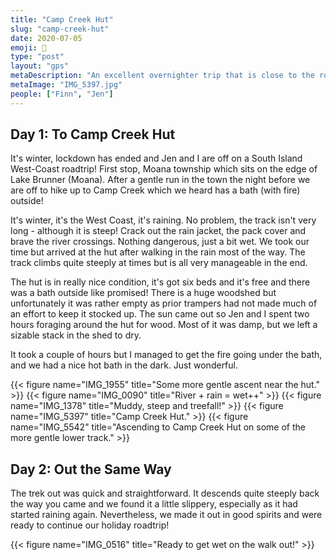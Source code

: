 ```yaml
---
title: "Camp Creek Hut"
slug: "camp-creek-hut"
date: 2020-07-05
emoji: 🥾
type: "post"
layout: "gps"
metaDescription: "An excellent overnighter trip that is close to the road-end. The hut is in good condition and has a bath with a fire outside!"
metaImage: "IMG_5397.jpg"
people: ["Finn", "Jen"]
---
```


## Day 1: To Camp Creek Hut

It's winter, lockdown has ended and Jen and I are off on a South Island West-Coast roadtrip! First stop, Moana township which sits on the edge of Lake Brunner (Moana). After a gentle run in the town the night before we are off to hike up to Camp Creek which we heard has a bath (with fire) outside!

It's winter, it's the West Coast, it's raining. No problem, the track isn't very long - although it is steep! Crack out the rain jacket, the pack cover and brave the river crossings. Nothing dangerous, just a bit wet. We took our time but arrived at the hut after walking in the rain most of the way. The track climbs quite steeply at times but is all very manageable in the end.

The hut is in really nice condition, it's got six beds and it's free and there was a bath outside like promised! There is a huge woodshed but unfortunately it was rather empty as prior trampers had not made much of an effort to keep it stocked up. The sun came out so Jen and I spent two hours foraging around the hut for wood. Most of it was damp, but we left a sizable stack in the shed to dry.

It took a couple of hours but I managed to get the fire going under the bath, and we had a nice hot bath in the dark. Just wonderful.

{{< figure name="IMG_1955" title="Some more gentle ascent near the hut." >}}
{{< figure name="IMG_0090" title="River + rain = wet++" >}}
{{< figure name="IMG_1378" title="Muddy, steep and treefall!" >}}
{{< figure name="IMG_5397" title="Camp Creek Hut." >}}
{{< figure name="IMG_5542" title="Ascending to Camp Creek Hut on some of the more gentle lower track." >}}


## Day 2: Out the Same Way

The trek out was quick and straightforward. It descends quite steeply back the way you came and we found it a little slippery, especially as it had started raining again. Nevertheless, we made it out in good spirits and were ready to continue our holiday roadtrip!

{{< figure name="IMG_0516" title="Ready to get wet on the walk out!" >}}
